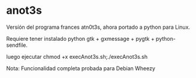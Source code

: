 anot3s
======

Versíón del programa frances atn0t3s, ahora portado a python para Linux.

Requiere tener instalado python gtk + gxmessage + pygtk + python-sendfile.

luego ejecutar chmod +x execAnot3s.sh;./execAnot3s.sh

Nota: Funcionalidad completa probada para Debian Wheezy
